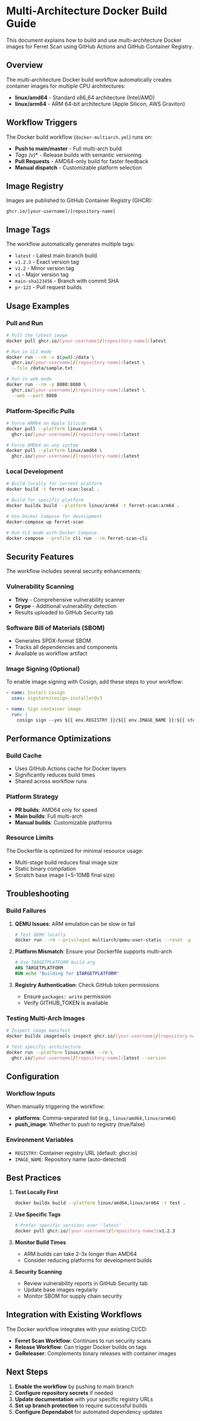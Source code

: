 # Multi-Architecture Docker Build Guide

This document explains how to build and use multi-architecture Docker images for Ferret Scan using GitHub Actions and GitHub Container Registry.

## Overview

The multi-architecture Docker build workflow automatically creates container images for multiple CPU architectures:

- **linux/amd64** - Standard x86_64 architecture (Intel/AMD)
- **linux/arm64** - ARM 64-bit architecture (Apple Silicon, AWS Graviton)

## Workflow Triggers

The Docker build workflow (`docker-multiarch.yml`) runs on:

- **Push to main/master** - Full multi-arch build
- **Tags (v*)** - Release builds with semantic versioning
- **Pull Requests** - AMD64-only build for faster feedback
- **Manual dispatch** - Customizable platform selection

## Image Registry

Images are published to GitHub Container Registry (GHCR):
```
ghcr.io/[your-username]/[repository-name]
```

## Image Tags

The workflow automatically generates multiple tags:

- `latest` - Latest main branch build
- `v1.2.3` - Exact version tag
- `v1.2` - Minor version tag
- `v1` - Major version tag
- `main-sha123456` - Branch with commit SHA
- `pr-123` - Pull request builds

## Usage Examples

### Pull and Run

```bash
# Pull the latest image
docker pull ghcr.io/[your-username]/[repository-name]:latest

# Run in CLI mode
docker run --rm -v $(pwd):/data \
  ghcr.io/[your-username]/[repository-name]:latest \
  --file /data/sample.txt

# Run in web mode
docker run --rm -p 8080:8080 \
  ghcr.io/[your-username]/[repository-name]:latest \
  --web --port 8080
```

### Platform-Specific Pulls

```bash
# Force ARM64 on Apple Silicon
docker pull --platform linux/arm64 \
  ghcr.io/[your-username]/[repository-name]:latest

# Force AMD64 on any system
docker pull --platform linux/amd64 \
  ghcr.io/[your-username]/[repository-name]:latest
```

### Local Development

```bash
# Build locally for current platform
docker build -t ferret-scan:local .

# Build for specific platform
docker buildx build --platform linux/arm64 -t ferret-scan:arm64 .

# Use Docker Compose for development
docker-compose up ferret-scan

# Run CLI mode with Docker Compose
docker-compose --profile cli run --rm ferret-scan-cli
```

## Security Features

The workflow includes several security enhancements:

### Vulnerability Scanning
- **Trivy** - Comprehensive vulnerability scanner
- **Grype** - Additional vulnerability detection
- Results uploaded to GitHub Security tab

### Software Bill of Materials (SBOM)
- Generates SPDX-format SBOM
- Tracks all dependencies and components
- Available as workflow artifact

### Image Signing (Optional)
To enable image signing with Cosign, add these steps to your workflow:

```yaml
- name: Install Cosign
  uses: sigstore/cosign-installer@v3

- name: Sign container image
  run: |
    cosign sign --yes ${{ env.REGISTRY }}/${{ env.IMAGE_NAME }}:${{ steps.meta.outputs.version }}
```

## Performance Optimizations

### Build Cache
- Uses GitHub Actions cache for Docker layers
- Significantly reduces build times
- Shared across workflow runs

### Platform Strategy
- **PR builds**: AMD64 only for speed
- **Main builds**: Full multi-arch
- **Manual builds**: Customizable platforms

### Resource Limits
The Dockerfile is optimized for minimal resource usage:
- Multi-stage build reduces final image size
- Static binary compilation
- Scratch base image (~5-10MB final size)

## Troubleshooting

### Build Failures

1. **QEMU Issues**: ARM emulation can be slow or fail
   ```bash
   # Test QEMU locally
   docker run --rm --privileged multiarch/qemu-user-static --reset -p yes
   ```

2. **Platform Mismatch**: Ensure your Dockerfile supports multi-arch
   ```dockerfile
   # Use TARGETPLATFORM build arg
   ARG TARGETPLATFORM
   RUN echo "Building for $TARGETPLATFORM"
   ```

3. **Registry Authentication**: Check GitHub token permissions
   - Ensure `packages: write` permission
   - Verify GITHUB_TOKEN is available

### Testing Multi-Arch Images

```bash
# Inspect image manifest
docker buildx imagetools inspect ghcr.io/[your-username]/[repository-name]:latest

# Test specific architecture
docker run --platform linux/arm64 --rm \
  ghcr.io/[your-username]/[repository-name]:latest --version
```

## Configuration

### Workflow Inputs

When manually triggering the workflow:

- **platforms**: Comma-separated list (e.g., `linux/amd64,linux/arm64`)
- **push_image**: Whether to push to registry (true/false)

### Environment Variables

- `REGISTRY`: Container registry URL (default: ghcr.io)
- `IMAGE_NAME`: Repository name (auto-detected)

## Best Practices

1. **Test Locally First**
   ```bash
   docker buildx build --platform linux/amd64,linux/arm64 -t test .
   ```

2. **Use Specific Tags**
   ```bash
   # Prefer specific versions over 'latest'
   docker pull ghcr.io/[your-username]/[repository-name]:v1.2.3
   ```

3. **Monitor Build Times**
   - ARM builds can take 2-3x longer than AMD64
   - Consider reducing platforms for development builds

4. **Security Scanning**
   - Review vulnerability reports in GitHub Security tab
   - Update base images regularly
   - Monitor SBOM for supply chain security

## Integration with Existing Workflows

The Docker workflow integrates with your existing CI/CD:

- **Ferret Scan Workflow**: Continues to run security scans
- **Release Workflow**: Can trigger Docker builds on tags
- **GoReleaser**: Complements binary releases with container images

## Next Steps

1. **Enable the workflow** by pushing to main branch
2. **Configure repository secrets** if needed
3. **Update documentation** with your specific registry URLs
4. **Set up branch protection** to require successful builds
5. **Configure Dependabot** for automated dependency updates